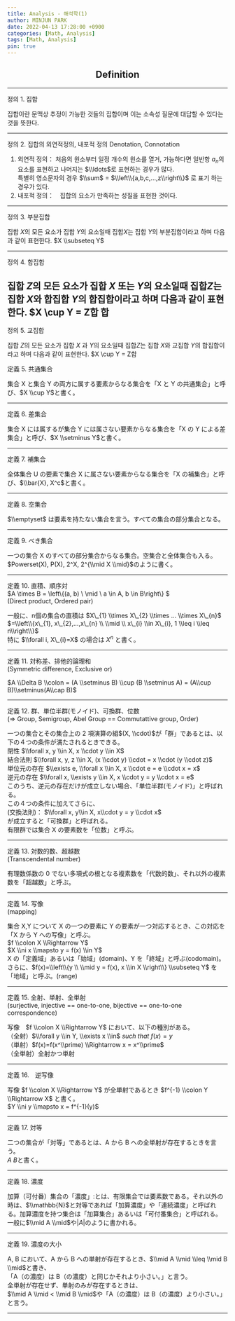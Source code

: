 ```yaml
---
title: Analysis - 해석학(1)
author: MINJUN PARK
date: 2022-04-13 17:28:00 +0900
categories: [Math, Analysis]
tags: [Math, Analysis]
pin: true
---
```


## <center> Definition </center> ##

---

정의 1. 집합

집합이란 문맥상 추정이 가능한 것들의 집합이며 이는 소속성 질문에 대답할 수 있다는 것을 뜻한다.

---

정의 2. 집합의 외연적정의, 내포적 정의
Denotation, Connotation

1. 외연적 정의： 처음의 원소부터 일정 개수의 원소를 열거, 가능하다면 일반항 $a_{n}$의 요소를 표현하고 나머지는 $\\ldots$로 표현하는 경우가 많다.   
특별히 영소문자의 경우 $\\sum$ = $\\left\\{a,b,c,...,z\\right\\}$ 로 표기 하는 경우가 있다.
2. 내포적 정의：　집합의 요소가 만족하는 성질을 표현한 것이다.

---

정의 3. 부분집합

집합 $X$의 모든 요소가 집합 $Y$의 요소일때 집합$X$는 집합 $Y$의 부분집합이라고 하며 다음과 같이 표현한다. $X \\subseteq Y$

---

정의 4. 합집합

집합 $Z$의 모든 요소가 집합 $X$ 또는 $Y$의 요소일때 집합$Z$는 집합 $X$와 합집합 $Y$의 합집합이라고 하며 다음과 같이 표현한다. $X \\cup Y = Z합
합
---

정의 5. 교집합

집합 $Z$의 모든 요소가 집합 $X$ 과 $Y$의 요소일때 집합$Z$는 집합 $X$와 교집합 $Y$의 합집합이라고 하며 다음과 같이 표현한다. $X \\cup Y = Z합

定義 5. 共通集合  

集合 X と集合 Y の両方に属する要素からなる集合を「X と Y の共通集合」と呼び、$X \\cup Y$と書く。

---

定義 6. 差集合  

集合 X には属するが集合 Y には属さない要素からなる集合を「X の Y による差集合」と呼び、$X \\setminus Y$と書く。

---

定義 7. 補集合  

全体集合 U の要素で集合 X に属さない要素からなる集合を「X の補集合」と呼び、$\\bar{X}, X^c$と書く。

---

定義 8. 空集合  

$\\emptyset$ は要素を持たない集合を言う。すべての集合の部分集合となる。

---

定義 9. べき集合  

一つの集合 X のすべての部分集合からなる集合。空集合と全体集合も入る。  
$Powerset(X), P(X), 2^X, 2^{\\mid X \\mid}$のように書く。

---

定義 10. 直積、順序対  
$A \\times B = \\left\\{(a, b) \\ \\mid \\ a \\in A, b \\in B\\right\\} $  
(Direct product, Ordered pair)

一般に、n個の集合の直積は $X\_{1} \\times X\_{2} \\times ... \\times X\_{n}$ $=\\left\\{x\_{1}, x\_{2},...,x\_{n} \\ \\mid \\ x\_{i} \\in X\_{i}, 1 \\leq i \\leq n\\right\\}$  
特に $\\forall i, X\_{i}=X$ の場合は $X^n$ と書く。

---

定義 11. 対称差、排他的論理和  
(Symmetric difference, Exclusive or)  

$A \\Delta B \\colon = (A \\setminus B) \\cup (B \\setminus A) = (A\\cup B)\\setminus(A\\cap B)$

---

定義 12. 群、単位半群(モノイド)、可換群、位数   
(=> Group, Semigroup, Abel Group == Commutattive group, Order)  

一つの集合とその集合上の 2 項演算の組$(X, \\cdot)$が「群」であるとは、以下の４つの条件が満たされるときできる。  
閉性 $\\forall x, y \\in X, x \\cdot y \\in X$  
結合法則 $\\forall x, y, z \\in X, (x \\cdot y) \\cdot = x \\cdot (y \\cdot z)$  
単位元の存在 $\\exists e, \\forall x \\in X, x \\cdot e = e \\cdot x = x$  
逆元の存在 $\\forall x, \\exists y \\in X, x \\cdot y = y \\cdot x = e$  
このうち、逆元の存在だけが成立しない場合、「単位半群(モノイド)」と呼ばれる。  
この４つの条件に加えてさらに、  
(交換法則)： $\\forall x, y\\in X, x\\cdot y = y \\cdot x$  
が成立すると「可換群」と呼ばれる。  
有限群では集合 X の要素数を「位数」と呼ぶ。

---

定義 13. 対数的数、超越数  
(Transcendental number)  

有理数係数の 0 でない多項式の根となる複素数を「代数的数」、それ以外の複素数を「超越数」と呼ぶ。

---

定義 14. 写像  
(mapping)  

集合 X,Y について X の一つの要素に Y の要素が一つ対応するとき、この対応を「X から Y への写像」と呼ぶ。  
$f \\colon X \\Rightarrow Y$  
$X \\ni x \\mapsto y = f(x) \\in Y$  
X の「定義域」あるいは「始域」(domain)、Y を「終域」と呼ぶ(codomain)。さらに、$f(x)=\\left\\{y \\ \\mid y = f(x), x \\in X \\right\\} \\subseteq Y$ を「地域」と呼ぶ。(range)

---

定義 15. 全射、単射、全単射  
(surjective, injective == one-to-one, bijective == one-to-one correspondence)  

写像　$f \\colon X \\Rightarrow Y$ において、以下の種別がある。  
（全射）$\\forall y \\in Y, \\exists x \\in$ $such$ $that$ $f(x) = y$  
（単射）$f(x)=f(x^\\prime) \\Rightarrow x = x^\\prime$  
（全単射）全射かつ単射

---

定義 16.　逆写像  

写像 $f \\colon X \\Rightarrow Y$ が全単射であるとき $f^{-1} \\colon Y \\Rightarrow X$ と書く。  
$Y \\ni y \\mapsto x = f^{-1}(y)$

---

定義 17. 対等  

二つの集合が「対等」であるとは、A から B への全単射が存在するときを言う。  
$A~B$と書く。

---

定義 18. 濃度  

加算（可付番）集合の「濃度」:とは、有限集合では要素数である。それ以外の時は、$\\mathbb{N}$と対等であれば「加算濃度」や「連続濃度」と呼ばれる。加算濃度を持つ集合は「加算集合」あるいは「可付番集合」と呼ばれる。  
一般に$\\mid A \\mid$や$|A|$のように書かれる。

---

定義 19. 濃度の大小  

A, B において、A から B への単射が存在するとき、$\\mid A \\mid \\leq \\mid B \\mid$と書き、  
「A（の濃度）は B（の濃度）と同じかそれより小さい。」と言う。  
全単射が存在せず、単射のみが存在するときは、  
$\\mid A \\mid < \\mid B \\mid$や「A（の濃度）は B（の濃度）より小さい。」と言う。

---

